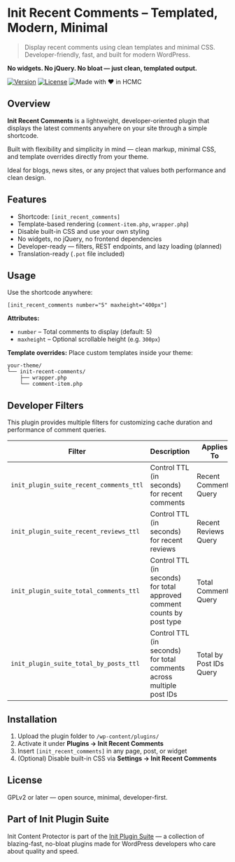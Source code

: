 # Init Recent Comments – Templated, Modern, Minimal
> Display recent comments using clean templates and minimal CSS. Developer-friendly, fast, and built for modern WordPress.

**No widgets. No jQuery. No bloat — just clean, templated output.**

[![Version](https://img.shields.io/badge/stable-v1.2-blue.svg)](https://wordpress.org/plugins/init-recent-comments/)
[![License](https://img.shields.io/badge/license-GPLv2-blue.svg)](https://www.gnu.org/licenses/gpl-2.0.html)
![Made with ❤️ in HCMC](https://img.shields.io/badge/Made%20with-%E2%9D%A4%EF%B8%8F%20in%20HCMC-blue)

## Overview

**Init Recent Comments** is a lightweight, developer-oriented plugin that displays the latest comments anywhere on your site through a simple shortcode.

Built with flexibility and simplicity in mind — clean markup, minimal CSS, and template overrides directly from your theme.

Ideal for blogs, news sites, or any project that values both performance and clean design.

## Features

- Shortcode: `[init_recent_comments]`
- Template-based rendering (`comment-item.php`, `wrapper.php`)
- Disable built-in CSS and use your own styling
- No widgets, no jQuery, no frontend dependencies
- Developer-ready — filters, REST endpoints, and lazy loading (planned)
- Translation-ready (`.pot` file included)

## Usage

Use the shortcode anywhere:

```shortcode
[init_recent_comments number="5" maxheight="400px"]
```

**Attributes:**
- `number` – Total comments to display (default: 5)  
- `maxheight` – Optional scrollable height (e.g. `300px`)

**Template overrides:**
Place custom templates inside your theme:

```
your-theme/
└── init-recent-comments/
    ├── wrapper.php
    └── comment-item.php
```

## Developer Filters

This plugin provides multiple filters for customizing cache duration and performance of comment queries.

| Filter | Description | Applies To | Params |
|---------|-------------|-------------|---------|
| `init_plugin_suite_recent_comments_ttl` | Control TTL (in seconds) for recent comments | Recent Comments Query | `int $ttl` |
| `init_plugin_suite_recent_reviews_ttl` | Control TTL (in seconds) for recent reviews | Recent Reviews Query | `int $ttl` |
| `init_plugin_suite_total_comments_ttl` | Control TTL (in seconds) for total approved comment counts by post type | Total Comments Query | `int $ttl`, `array $post_types` |
| `init_plugin_suite_total_by_posts_ttl` | Control TTL (in seconds) for total comments across multiple post IDs | Total by Post IDs Query | `int $ttl`, `array $post_ids` |

## Installation

1. Upload the plugin folder to `/wp-content/plugins/`
2. Activate it under **Plugins → Init Recent Comments**
3. Insert `[init_recent_comments]` in any page, post, or widget
4. (Optional) Disable built-in CSS via **Settings → Init Recent Comments**

## License

GPLv2 or later — open source, minimal, developer-first.

## Part of Init Plugin Suite

Init Content Protector is part of the [Init Plugin Suite](https://en.inithtml.com/init-plugin-suite-minimalist-powerful-and-free-wordpress-plugins/) — a collection of blazing-fast, no-bloat plugins made for WordPress developers who care about quality and speed.
